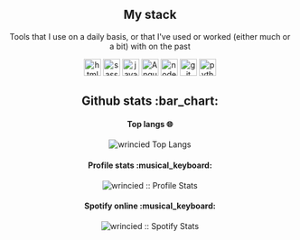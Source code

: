<!-- <h2 align="center">You can reach me at 👾</h2>

<p align="center">
 -->

<!--   <a href="https://t.me/wrincied">
    <img src="https://www.vectorlogo.zone/logos/telegram/telegram-icon.svg" 
    alt="erfan telegram profile" height="30" width="30">
  </a>
  
  <a href="https://www.instagram.com/wrincied/">
    <img src="https://www.vectorlogo.zone/logos/instagram/instagram-icon.svg" alt="erfan Instagram Profile" height="30" width="30">
  </a> -->


<h2 align="center">My stack</h2>

<p align="center">Tools that I use on a daily basis, or that I've used or worked (either much or a bit) with on the past</p>
<p align="center">
  <img src="https://www.vectorlogo.zone/logos/w3_html5/w3_html5-icon.svg" alt="html5" height="30" width="30">

  <img src="https://www.vectorlogo.zone/logos/sass-lang/sass-lang-icon.svg" alt="sass" height="30" width="30">

  <img src="https://www.vectorlogo.zone/logos/javascript/javascript-icon.svg" alt="javascript" height="30" width="30">

  <img src="https://www.vectorlogo.zone/logos/angular/angular-icon.svg" alt="Angular" height="30" width="30">

  <img src="https://www.vectorlogo.zone/logos/nodejs/nodejs-icon.svg" alt="nodejs" height="30" width="30">

  <img src="https://www.vectorlogo.zone/logos/git-scm/git-scm-icon.svg" alt="git" height="30" width="30">
  
  <img src="https://www.vectorlogo.zone/logos/python/python-icon.svg" alt="python" height="30" width="30">
  
</p>

<h2 align="center">Github stats :bar_chart:</h2>


<h4 align="center">Top langs 🌐</h4>

<p align="center"><img src="https://github-readme-stats.vercel.app/api/top-langs/?username=wrincied&langs_count=10&theme=flat&layout=compact" alt="wrincied Top Langs" /></p>

<h4 align="center">Profile stats :musical_keyboard:</h4>

<p align="center"><img src="https://github-readme-stats.vercel.app/api?username=wrincied" alt="wrincied :: Profile Stats" /></p>

<h4 align="center">Spotify online :musical_keyboard:</h4>

<p align="center"><img src="https://spotify-github-profile.vercel.app/api/view?uid=lmm47doiqh7dzr82vco3r5n85&cover_image=true&theme=default&bar_color=6d24c6&bar_color_cover=true" alt="wrincied :: Spotify Stats" /></p>
